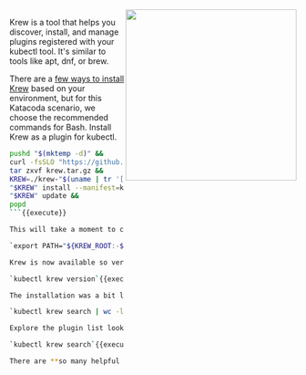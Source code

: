 <img align="right" src="./assets/krew.png" width="300">

Krew is a tool that helps you discover, install, and manage plugins registered with your kubectl tool. It's similar to tools like apt, dnf, or brew.

There are a [few ways to install Krew](https://krew.sigs.k8s.io/docs/user-guide/setup/install/) based on your environment, but for this Katacoda scenario, we choose the recommended commands for Bash. Install Krew as a plugin for kubectl.

```bash
pushd "$(mktemp -d)" &&
curl -fsSLO "https://github.com/kubernetes-sigs/krew/releases/latest/download/krew.{tar.gz,yaml}" &&
tar zxvf krew.tar.gz &&
KREW=./krew-"$(uname | tr '[:upper:]' '[:lower:]')_amd64" &&
"$KREW" install --manifest=krew.yaml --archive=krew.tar.gz &&
"$KREW" update &&
popd
```{{execute}}

This will take a moment to complete. Add this to your system path.

`export PATH="${KREW_ROOT:-$HOME/.krew}/bin:$PATH"`{{execute}}

Krew is now available so verify its version.

`kubectl krew version`{{execute}}

The installation was a bit lengthy, but now that you have Krew, all the other plugin installations are clean and neat. First and foremost, Krew is a collector of 113+ plugins.

`kubectl krew search | wc -l`{{execute}}

Explore the plugin list look at the list.

`kubectl krew search`{{execute}}

There are **so many helpful plugins** in this list. The next steps will showcase just a few of them, and you are encouraged to use this scenario instance to install a try out of a few others that pique your interests.
